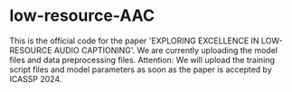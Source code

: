 # low-resource-AAC
This is the official code for the paper 'EXPLORING EXCELLENCE IN LOW-RESOURCE AUDIO CAPTIONING'. We are currently uploading the model files and data preprocessing files. Attention: We will upload the training script files and model parameters as soon as the paper is accepted by ICASSP 2024.
